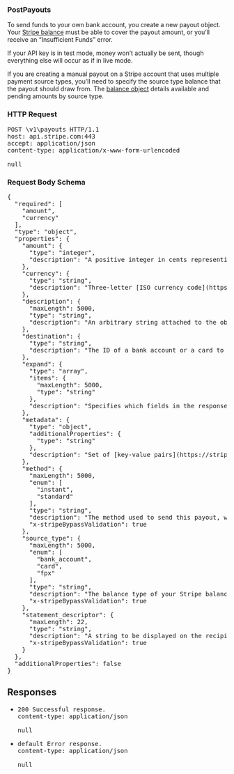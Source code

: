 <!DOCTYPE html><html><head><title></title><link rel="stylesheet" href="./OpenApi.css"/><meta charset="utf-8"/><meta name="viewport" content="width=device-width, initial-scale=1"/></head><body><article><section class="requestOverview"><h1 class="request-summary">PostPayouts</h1><p class="request-description"><p>To send funds to your own bank account, you create a new payout object. Your <a href="#balance">Stripe balance</a> must be able to cover the payout amount, or you’ll receive an “Insufficient Funds” error.</p>

<p>If your API key is in test mode, money won’t actually be sent, though everything else will occur as if in live mode.</p>

<p>If you are creating a manual payout on a Stripe account that uses multiple payment source types, you’ll need to specify the source type balance that the payout should draw from. The <a href="#balance_object">balance object</a> details available and pending amounts by source type.</p></p></section><section class="http"><h3>HTTP Request</h3><pre class="http-example"><span class="request-line">POST</span> <span class="http-target">\v1\payouts</span> <span class="http-version">HTTP/1.1</span>&#xA;<span class="header-line">host</span>: <span class="header-value">api.stripe.com:443</span>&#xA;<span class="header-line">accept</span>: <span class="header-value">application/json</span>&#xA;<span class="header-line">content-type</span>: <span class="header-value">application/x-www-form-urlencoded</span>&#xA;&#xA;null</pre></section><section class="requestContent"><h3>Request Body Schema</h3><pre class="schema">{&#xA;  &quot;required&quot;: [&#xA;    &quot;amount&quot;,&#xA;    &quot;currency&quot;&#xA;  ],&#xA;  &quot;type&quot;: &quot;object&quot;,&#xA;  &quot;properties&quot;: {&#xA;    &quot;amount&quot;: {&#xA;      &quot;type&quot;: &quot;integer&quot;,&#xA;      &quot;description&quot;: &quot;A positive integer in cents representing how much to payout.&quot;&#xA;    },&#xA;    &quot;currency&quot;: {&#xA;      &quot;type&quot;: &quot;string&quot;,&#xA;      &quot;description&quot;: &quot;Three-letter [ISO currency code](https://www.iso.org/iso-4217-currency-codes.html), in lowercase. Must be a [supported currency](https://stripe.com/docs/currencies).&quot;&#xA;    },&#xA;    &quot;description&quot;: {&#xA;      &quot;maxLength&quot;: 5000,&#xA;      &quot;type&quot;: &quot;string&quot;,&#xA;      &quot;description&quot;: &quot;An arbitrary string attached to the object. Often useful for displaying to users.&quot;&#xA;    },&#xA;    &quot;destination&quot;: {&#xA;      &quot;type&quot;: &quot;string&quot;,&#xA;      &quot;description&quot;: &quot;The ID of a bank account or a card to send the payout to. If no destination is supplied, the default external account for the specified currency will be used.&quot;&#xA;    },&#xA;    &quot;expand&quot;: {&#xA;      &quot;type&quot;: &quot;array&quot;,&#xA;      &quot;items&quot;: {&#xA;        &quot;maxLength&quot;: 5000,&#xA;        &quot;type&quot;: &quot;string&quot;&#xA;      },&#xA;      &quot;description&quot;: &quot;Specifies which fields in the response should be expanded.&quot;&#xA;    },&#xA;    &quot;metadata&quot;: {&#xA;      &quot;type&quot;: &quot;object&quot;,&#xA;      &quot;additionalProperties&quot;: {&#xA;        &quot;type&quot;: &quot;string&quot;&#xA;      },&#xA;      &quot;description&quot;: &quot;Set of [key-value pairs](https://stripe.com/docs/api/metadata) that you can attach to an object. This can be useful for storing additional information about the object in a structured format. Individual keys can be unset by posting an empty value to them. All keys can be unset by posting an empty value to `metadata`.&quot;&#xA;    },&#xA;    &quot;method&quot;: {&#xA;      &quot;maxLength&quot;: 5000,&#xA;      &quot;enum&quot;: [&#xA;        &quot;instant&quot;,&#xA;        &quot;standard&quot;&#xA;      ],&#xA;      &quot;type&quot;: &quot;string&quot;,&#xA;      &quot;description&quot;: &quot;The method used to send this payout, which can be `standard` or `instant`. `instant` is only supported for payouts to debit cards. (See [Instant payouts for marketplaces for more information](https://stripe.com/blog/instant-payouts-for-marketplaces).)&quot;,&#xA;      &quot;x-stripeBypassValidation&quot;: true&#xA;    },&#xA;    &quot;source_type&quot;: {&#xA;      &quot;maxLength&quot;: 5000,&#xA;      &quot;enum&quot;: [&#xA;        &quot;bank_account&quot;,&#xA;        &quot;card&quot;,&#xA;        &quot;fpx&quot;&#xA;      ],&#xA;      &quot;type&quot;: &quot;string&quot;,&#xA;      &quot;description&quot;: &quot;The balance type of your Stripe balance to draw this payout from. Balances for different payment sources are kept separately. You can find the amounts with the balances API. One of `bank_account`, `card`, or `fpx`.&quot;,&#xA;      &quot;x-stripeBypassValidation&quot;: true&#xA;    },&#xA;    &quot;statement_descriptor&quot;: {&#xA;      &quot;maxLength&quot;: 22,&#xA;      &quot;type&quot;: &quot;string&quot;,&#xA;      &quot;description&quot;: &quot;A string to be displayed on the recipient&#x27;s bank or card statement. This may be at most 22 characters. Attempting to use a `statement_descriptor` longer than 22 characters will return an error. Note: Most banks will truncate this information and/or display it inconsistently. Some may not display it at all.&quot;,&#xA;      &quot;x-stripeBypassValidation&quot;: true&#xA;    }&#xA;  },&#xA;  &quot;additionalProperties&quot;: false&#xA;}</pre></section><section class="responses"><h2>Responses</h2><ul class="responses"><li class="response"><pre class="http-example"><span class="status-line">200</span> <span class="status-description">Successful response.</span>
<span class="header-line">content-type</span>: <span class="header-value">application/json</span>&#xA;&#xA;null</pre></li><li class="response"><pre class="http-example"><span class="status-line">default</span> <span class="status-description">Error response.</span>
<span class="header-line">content-type</span>: <span class="header-value">application/json</span>&#xA;&#xA;null</pre></li></ul></section></article></body></html>